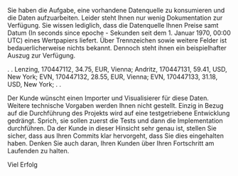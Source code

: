 Sie haben die Aufgabe, eine vorhandene Datenquelle zu konsumieren und die Daten aufzuarbeiten. Leider steht Ihnen nur wenig Dokumentation zur Verfügung. Sie wissen lediglich, dass die Datenquelle Ihnen Preise samt Datum (In seconds since epoche - Sekunden seit dem 1. Januar 1970, 00:00 UTC) eines Wertpapiers liefert. Über Trennzeichen sowie weitere Felder ist bedauerlicherweise nichts bekannt. Dennoch steht ihnen ein beispielhafter Auszug zur Verfügung.

  .
  .
  Lenzing, 170447112, 34.75, EUR, Vienna;
  Andritz, 170447131, 59.41, USD, New York;
  EVN, 170447132, 28.55, EUR, Vienna;
  EVN, 170447133, 31.18, USD, New York;
  .
  .

Der Kunde wünscht einen Importer und Visualisierer für diese Daten. Weitere technische Vorgaben werden Ihnen nicht gestellt. Einzig in Bezug auf die Durchführung des Projekts wird auf eine testgetriebene Entwicklung gedrängt. Sprich, sie sollen zuerst die Tests und dann die Implementation durchführen. Da der Kunde in dieser Hinsicht sehr genau ist, stellen Sie sicher, dass aus Ihren Commits klar hervorgeht, dass Sie dies eingehalten haben. Denken Sie auch daran, Ihren Kunden über Ihren Fortschritt am Laufenden zu halten.

Viel Erfolg